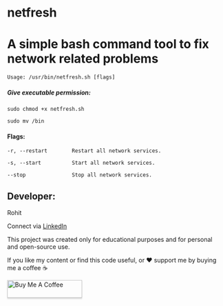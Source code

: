 # netfresh
# A simple bash command tool to fix network related problems

`Usage: /usr/bin/netfresh.sh [flags]`

##### Give executable permission:
`sudo chmod +x netfresh.sh`

`sudo mv /bin`


#### Flags:

`-r, --restart        Restart all network services.`
        
`-s, --start          Start all network services.`
        
`--stop               Stop all network services.`
        
## Developer:
Rohit

Connect via [LinkedIn](https://www.linkedin.com/in/rohit-dala1/)

This project was created only for educational purposes and for personal and open-source use.

If you like my content or find this code useful, or ❤️ support me by buying me a coffee ☕

<a href="https://www.buymeacoffee.com/rohitdalal0" target="_blank" ><img src="https://www.buymeacoffee.com/assets/img/custom_images/orange_img.png" alt="Buy Me A Coffee" style="height: 41px !important;width: 174px !important;box-shadow: 0px 3px 2px 0px rgba(190, 190, 190, 0.5) !important;-webkit-box-shadow: 0px 3px 2px 0px rgba(190, 190, 190, 0.5) !important;" ></a>
